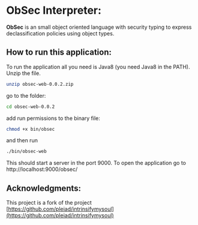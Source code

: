 
# ObSec Interpreter:

**ObSec** is an small object oriented language with security typing to express declassification policies using object types.


## How to run this application:

To run the application all you need is Java8 (you need Java8 in the PATH).
Unzip the file.
```sh
unzip obsec-web-0.0.2.zip
```
go to the folder:
```sh
cd obsec-web-0.0.2
```
add run permissions to the binary file:
```sh
chmod +x bin/obsec
```
and then run
```sh
./bin/obsec-web
```
This should start a server in the port 9000.
To open the application go to http://localhost:9000/obsec/

## Acknowledgments:
This project is a fork of the project [https://github.com/pleiad/intrinsifymysoul](https://github.com/pleiad/intrinsifymysoul)
